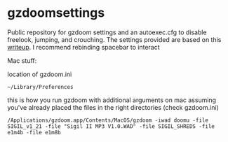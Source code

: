 # gzdoomsettings
Public repository for gzdoom settings and an autoexec.cfg to disable freelook, jumping, and crouching. The settings provided are based on this [writeup](https://eev.ee/blog/2021/12/11/recommended-gzdoom-settings/).
I recommend rebinding spacebar to interact

Mac stuff:

location of gzdoom.ini
```
~/Library/Preferences
```
this is how you run gzdoom with additional arguments on mac assuming you've already placed the files in the right directories (check gzdoom.ini) 
```
/Applications/gzdoom.app/Contents/MacOS/gzdoom -iwad doomu -file SIGIL_v1_21 -file "Sigil II MP3 V1.0.WAD" -file SIGIL_SHREDS -file e1m4b -file e1m8b
```

